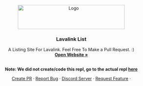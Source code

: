 <div align="center">
  <a href="https://github.com/NotSaksh/Lavalinks.xyz/">
    <img src="https://darrennathanael.com/cdn/springtext.svg" alt="Logo" width="350" height="80">
  </a>

<h3 align="center">Lavalink List</h3>

  <p align="center">
    A Listing Site For Lavalink. Feel Free To Make a Pull Request. :)
    <br />
    <a href="https://lavalinks.xyz"><strong>Open Website »</strong></a>
    <br />
    <br />
    <p align="center">
    <a><strong>Note: We did not create/code this repl, go to the actual repl <a href="https://github.com/DarrenOfficial/lavalink-list/">here</a></strong></a>   
    </p>
    <a href="https://github.com/NotSaksh/Lavalinks.xyz/pulls">Create PR</a>
    ·
    <a href="https://github.com/NotSaksh/Lavalinks.xyz/issues">Report Bug</a>
    ·
    <a href="https://discord.gg/notsaksh">Discord Server</a>
    ·
    <a href="https://github.com/NotSaksh/Lavalinks.xyz/issues">Request Feature</a>
     ·

  </p>
</div>
